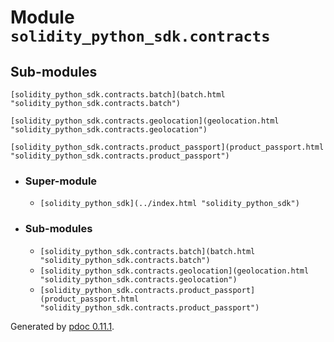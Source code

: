 # Module `solidity_python_sdk.contracts`

## Sub-modules

`[solidity_python_sdk.contracts.batch](batch.html
"solidity_python_sdk.contracts.batch")`

    

`[solidity_python_sdk.contracts.geolocation](geolocation.html
"solidity_python_sdk.contracts.geolocation")`

    

`[solidity_python_sdk.contracts.product_passport](product_passport.html
"solidity_python_sdk.contracts.product_passport")`

    

  * ### Super-module

    * `[solidity_python_sdk](../index.html "solidity_python_sdk")`
  * ### Sub-modules

    * `[solidity_python_sdk.contracts.batch](batch.html "solidity_python_sdk.contracts.batch")`
    * `[solidity_python_sdk.contracts.geolocation](geolocation.html "solidity_python_sdk.contracts.geolocation")`
    * `[solidity_python_sdk.contracts.product_passport](product_passport.html "solidity_python_sdk.contracts.product_passport")`

Generated by [pdoc 0.11.1](https://pdoc3.github.io/pdoc "pdoc: Python API
documentation generator").

